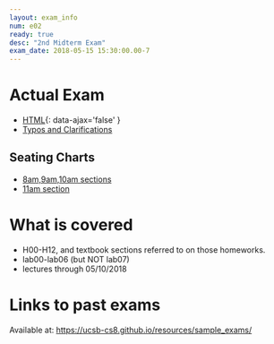 ```yaml
---
layout: exam_info
num: e02
ready: true
desc: "2nd Midterm Exam"
exam_date: 2018-05-15 15:30:00.00-7
---
```


# Actual Exam

* [HTML](cs8_s18_e02/){: data-ajax='false' }
* [Typos and Clarifications](typos)


## Seating Charts

* [8am,9am,10am sections](https://ucsb-cs8-s18.github.io/exam/e02/seating/8_9_10am.pdf)
* [11am section](https://ucsb-cs8-s18.github.io/exam/e02/seating/11am.pdf)

# What is covered

* H00-H12, and textbook sections referred to on those homeworks.
* lab00-lab06 (but NOT lab07)
* lectures through 05/10/2018

# Links to past exams

Available at: <https://ucsb-cs8.github.io/resources/sample_exams/>
